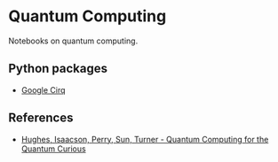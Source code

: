 Quantum Computing
=================
Notebooks on quantum computing.

## Python packages
* [Google Cirq](https://quantumai.google/cirq)

## References
* [Hughes, Isaacson, Perry, Sun, Turner - Quantum Computing for the Quantum Curious](https://link.springer.com/book/10.1007/978-3-030-61601-4)
